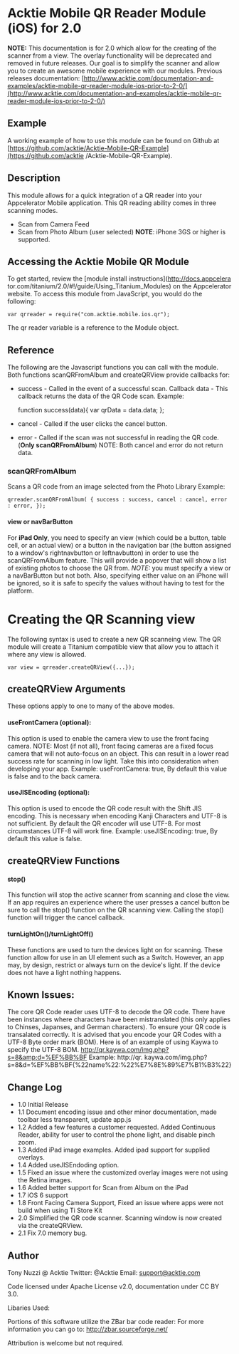 # Acktie Mobile QR Reader Module (iOS) for 2.0

**NOTE:** This documentation is for 2.0 which allow for the creating of the scanner from a view. The overlay functionality will be deprecated and removed in future releases. Our goal is to simplify the scanner and allow you to create an awesome mobile experience with our modules. Previous releases documentation: [http://www.acktie.com/documentation-and-examples/acktie-mobile-qr-reader-module-ios-prior-to-2-0/](http://www.acktie.com/documentation-and-examples/acktie-mobile-qr-reader-module-ios-prior-to-2-0/)

## Example

A working example of how to use this module can be found on Github at
[https://github.com/acktie/Acktie-Mobile-QR-Example](https://github.com/acktie
/Acktie-Mobile-QR-Example).

## Description

This module allows for a quick integration of a QR reader into your
Appcelerator Mobile application. This QR reading ability comes in three
scanning modes.

  * Scan from Camera Feed
  * Scan from Photo Album (user selected)
**NOTE**: iPhone 3GS or higher is supported. 

## Accessing the Acktie Mobile QR Module

To get started, review the [module install instructions](http://docs.appcelera
tor.com/titanium/2.0/#!/guide/Using_Titanium_Modules) on the Appcelerator
website. To access this module from JavaScript, you would do the following:

    
    var qrreader = require("com.acktie.mobile.ios.qr"); 

The qr reader variable is a reference to the Module object.

## Reference

The following are the Javascript functions you can call with the module. Both
functions scanQRFromAlbum and createQRView provide callbacks for:

  * success - Called in the event of a successful scan. Callback data - This callback returns the data of the QR Code scan.
Example:

    
    function success(data){ var qrData = data.data; }; 

  * cancel - Called if the user clicks the cancel button.
  * error - Called if the scan was not successful in reading the QR code. (**Only scanQRFromAlbum**)
NOTE: Both cancel and error do not return data.

### scanQRFromAlbum

Scans a QR code from an image selected from the Photo Library Example:

    
    qrreader.scanQRFromAlbum( { success : success, cancel : cancel, error : error, }); 

#### view or navBarButton

For **iPad Only**, you need to specify an view (which could be a button, table
cell, or an actual view) or a button in the navigation bar (the button
assigned to a window's rightnavbutton or leftnavbutton) in order to use the
scanQRFromAlbum feature. This will provide a popover that will show a list of
existing photos to choose the QR from. _NOTE:_ you must specify a view or a
navBarButton but not both. Also, specifying either value on an iPhone will be
ignored, so it is safe to specify the values without having to test for the
platform.

# Creating the QR Scanning view

The following syntax is used to create a new QR scanneing view. The QR module
will create a Titanium compatible view that allow you to attach it where any
view is allowed.

    
    var view = qrreader.createQRView({...});

## createQRView Arguments

These options apply to one to many of the above modes.

#### useFrontCamera (optional):

This option is used to enable the camera view to use the front facing camera.
NOTE: Most (if not all), front facing cameras are a fixed focus camera that
will not auto-focus on an object. This can result in a lower read success rate
for scanning in low light. Take this into consideration when developing your
app. Example: useFrontCamera: true, By default this value is false and to the
back camera.

#### useJISEncoding (optional):

This option is used to encode the QR code result with the Shift JIS encoding.
This is necessary when encoding Kanji Characters and UTF-8 is not sufficient.
By default the QR encoder will use UTF-8. For most circumstances UTF-8 will
work fine. Example: useJISEncoding: true, By default this value is false.

## createQRView Functions

#### stop()

This function will stop the active scanner from scanning and close the view.
If an app requires an experience where the user presses a cancel button be
sure to call the stop() function on the QR scanning view. Calling the stop()
function will trigger the cancel callback.

#### turnLightOn()/turnLightOff()

These functions are used to turn the devices light on for scanning. These
function allow for use in an UI element such as a Switch. However, an app may,
by design, restrict or always turn on the device's light. If the device does
not have a light nothing happens.

## Known Issues:

The core QR Code reader uses UTF-8 to decode the QR code. There have been
instances where characters have been mistranslated (this only applies to
Chinses, Japanses, and German characters). To ensure your QR code is
transalated correctly. It is advised that you encode your QR Codes with a
UTF-8 Byte order mark (BOM). Here is of an example of using Kaywa to specify
the UTF-8 BOM. http://qr.kaywa.com/img.php?s=8&amp;d=%EF%BB%BF Example: http://qr.
kaywa.com/img.php?s=8&amp;d=%EF%BB%BF{%22name%22:%22%E7%8E%89%E7%B1%B3%22}

## Change Log

  * 1.0 Initial Release
  * 1.1 Document encoding issue and other minor documentation, made toolbar less transparent, update app.js
  * 1.2 Added a few features a customer requested. Added Continuous Reader, ability for user to control the phone light, and disable pinch zoom.
  * 1.3 Added iPad image examples. Added ipad support for supplied overlays.
  * 1.4 Added useJISEndoding option.
  * 1.5 Fixed an issue where the customized overlay images were not using the Retina images.
  * 1.6 Added better support for Scan from Album on the iPad
  * 1.7 iOS 6 support
  * 1.8 Front Facing Camera Support, Fixed an issue where apps were not build when using Ti Store Kit
  * 2.0 Simplified the QR code scanner. Scanning window is now created via the createQRView.
  * 2.1 Fix 7.0 memory bug.

## Author

Tony Nuzzi @ Acktie 
Twitter: @Acktie 
Email: support@acktie.com

Code licensed under Apache License v2.0, documentation under CC BY 3.0.

Libaries Used:

Portions of this software utilize the ZBar bar code reader:
  For more information you can go to: http://zbar.sourceforge.net/

Attribution is welcome but not required.

